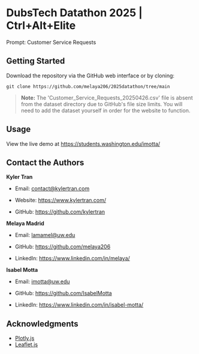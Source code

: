 # DubsTech Datathon 2025 | Ctrl+Alt+Elite

Prompt: Customer Service Requests

## Getting Started

Download the repository via the GitHub web interface or by cloning:

`git clone https://github.com/melaya206/2025datathon/tree/main`

> **Note:** The 'Customer_Service_Requests_20250426.csv' file is absent from the dataset directory due to GitHub's file size limits. You will need to add the dataset yourself in order for the website to function.

## Usage

View the live demo at https://students.washington.edu/imotta/
    
## Contact the Authors

**Kyler Tran**

- Email: contact@kylertran.com

- Website: https://www.kylertran.com/

- GitHub: https://github.com/kylertran

**Melaya Madrid**

- Email: lamamel@uw.edu

- GitHub: https://github.com/melaya206

- LinkedIn: https://www.linkedin.com/in/melaya/

**Isabel Motta**

- Email: imotta@uw.edu

- GitHub: https://github.com/IsabelMotta

- LinkedIn: https://www.linkedin.com/in/isabel-motta/

## Acknowledgments
- [Plotly.js](https://plotly.com/javascript/3d-charts/)
- [Leaflet.js](https://leafletjs.com/)